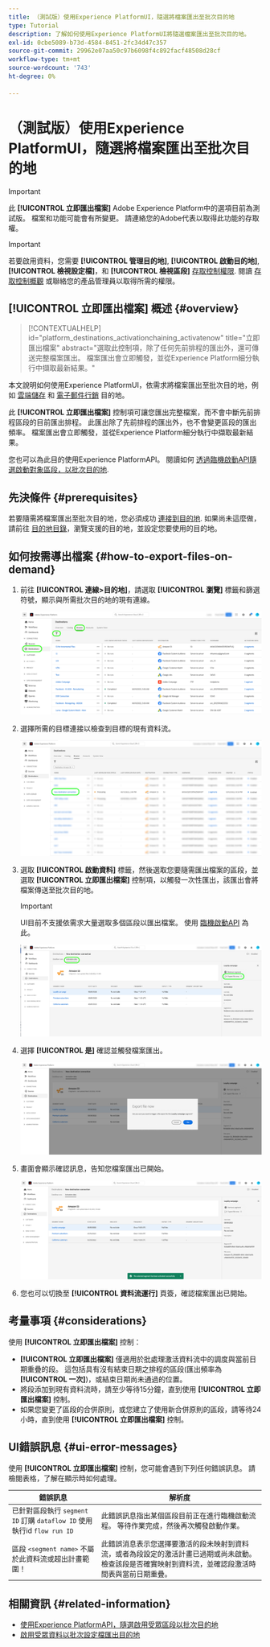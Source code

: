 ```yaml
---
title: （測試版）使用Experience PlatformUI，隨選將檔案匯出至批次目的地
type: Tutorial
description: 了解如何使用Experience PlatformUI將隨選檔案匯出至批次目的地。
exl-id: 0cbe5089-b73d-4584-8451-2fc34d47c357
source-git-commit: 29962e07aa50c97b6098f4c892facf48508d28cf
workflow-type: tm+mt
source-wordcount: '743'
ht-degree: 0%

---
```


# （測試版）使用Experience PlatformUI，隨選將檔案匯出至批次目的地

>[!IMPORTANT]
>
>此 **[!UICONTROL 立即匯出檔案]** Adobe Experience Platform中的選項目前為測試版。 檔案和功能可能會有所變更。
>請連絡您的Adobe代表以取得此功能的存取權。

>[!IMPORTANT]
> 
>若要啟用資料，您需要 **[!UICONTROL 管理目的地]**, **[!UICONTROL 啟動目的地]**, **[!UICONTROL 檢視設定檔]**，和 **[!UICONTROL 檢視區段]** [存取控制權限](/help/access-control/home.md#permissions). 閱讀 [存取控制概觀](/help/access-control/ui/overview.md) 或聯絡您的產品管理員以取得所需的權限。

## **[!UICONTROL 立即匯出檔案]** 概述 {#overview}

>[!CONTEXTUALHELP]
>id="platform_destinations_activationchaining_activatenow"
>title="立即匯出檔案"
>abstract="選取此控制項，除了任何先前排程的匯出外，還可傳送完整檔案匯出。 檔案匯出會立即觸發，並從Experience Platform細分執行中擷取最新結果。"

本文說明如何使用Experience PlatformUI，依需求將檔案匯出至批次目的地，例如 [雲端儲存](/help/destinations/catalog/cloud-storage/overview.md) 和 [電子郵件行銷](/help/destinations/catalog/email-marketing/overview.md) 目的地。

此 **[!UICONTROL 立即匯出檔案]** 控制項可讓您匯出完整檔案，而不會中斷先前排程區段的目前匯出排程。 此匯出除了先前排程的匯出外，也不會變更區段的匯出頻率。 檔案匯出會立即觸發，並從Experience Platform細分執行中擷取最新結果。

您也可以為此目的使用Experience PlatformAPI。 閱讀如何 [透過臨機啟動API隨選啟動對象區段，以批次目的地](/help/destinations/api/ad-hoc-activation-api.md).

## 先決條件 {#prerequisites}

若要隨需將檔案匯出至批次目的地，您必須成功 [連接到目的地](./connect-destination.md). 如果尚未這麼做，請前往 [目的地目錄](../catalog/overview.md)，瀏覽支援的目的地，並設定您要使用的目的地。

## 如何按需導出檔案 {#how-to-export-files-on-demand}

1. 前往 **[!UICONTROL 連線>目的地]**，請選取 **[!UICONTROL 瀏覽]** 標籤和篩選符號，顯示與所需批次目的地的現有連線。

   ![影像突出顯示如何訪問瀏覽頁簽並篩選現有資料流。](../assets/ui/activate-on-demand/browse-tab.png)

2. 選擇所需的目標連接以檢查到目標的現有資料流。

   ![影像突出顯示已過濾的資料流。](../assets/ui/activate-on-demand/filtered-dataflow.png)

3. 選取 **[!UICONTROL 啟動資料]** 標籤，然後選取您要隨需匯出檔案的區段，並選取 **[!UICONTROL 立即匯出檔案]** 控制項，以觸發一次性匯出，該匯出會將檔案傳送至批次目的地。

   >[!IMPORTANT]
   >
   >UI目前不支援依需求大量選取多個區段以匯出檔案。 使用 [臨機啟動API](/help/destinations/api/ad-hoc-activation-api.md) 為此。

   ![突出顯示「立即導出檔案」按鈕的影像。](../assets/ui/activate-on-demand/activate-segment-on-demand.png)

4. 選擇 **[!UICONTROL 是]** 確認並觸發檔案匯出。

   ![顯示「立即導出檔案」確認對話框的影像。](../assets/ui/activate-on-demand/confirm-activation.png)

5. 畫面會顯示確認訊息，告知您檔案匯出已開始。

   ![顯示成功臨機啟動確認的影像。](../assets/ui/activate-on-demand/ad-hoc-success.png)

6. 您也可以切換至 **[!UICONTROL 資料流運行]** 頁簽，確認檔案匯出已開始。

## 考量事項 {#considerations}

使用 **[!UICONTROL 立即匯出檔案]** 控制：

* **[!UICONTROL 立即匯出檔案]** 僅適用於批處理激活資料流中的調度與當前日期重疊的段。 這包括具有沒有結束日期之排程的區段(匯出頻率為 **[!UICONTROL 一次]**)，或結束日期尚未通過的位置。
* 將段添加到現有資料流時，請至少等待15分鐘，直到使用 **[!UICONTROL 立即匯出檔案]** 控制。
* 如果您變更了區段的合併原則，或您建立了使用新合併原則的區段，請等待24小時，直到使用 **[!UICONTROL 立即匯出檔案]** 控制。

## UI錯誤訊息 {#ui-error-messages}

使用 **[!UICONTROL 立即匯出檔案]** 控制，您可能會遇到下列任何錯誤訊息。 請檢閱表格，了解在顯示時如何處理。

| 錯誤訊息 | 解析度 |
|---------|----------|
| 已針對區段執行 `segment ID` 訂購 `dataflow ID` 使用執行id `flow run ID` | 此錯誤訊息指出某個區段目前正在進行臨機啟動流程。 等待作業完成，然後再次觸發啟動作業。 |
| 區段 `<segment name>` 不屬於此資料流或超出計畫範圍！ | 此錯誤消息表示您選擇要激活的段未映射到資料流，或者為段設定的激活計畫已過期或尚未啟動。 檢查該段是否確實映射到資料流，並確認段激活時間表與當前日期重疊。 |

## 相關資訊 {#related-information}

* [使用Experience PlatformAPI，隨選啟用受眾區段以批次目的地](/help/destinations/api/ad-hoc-activation-api.md)
* [啟用受眾資料以批次設定檔匯出目的地](/help/destinations/ui/activate-batch-profile-destinations.md)
